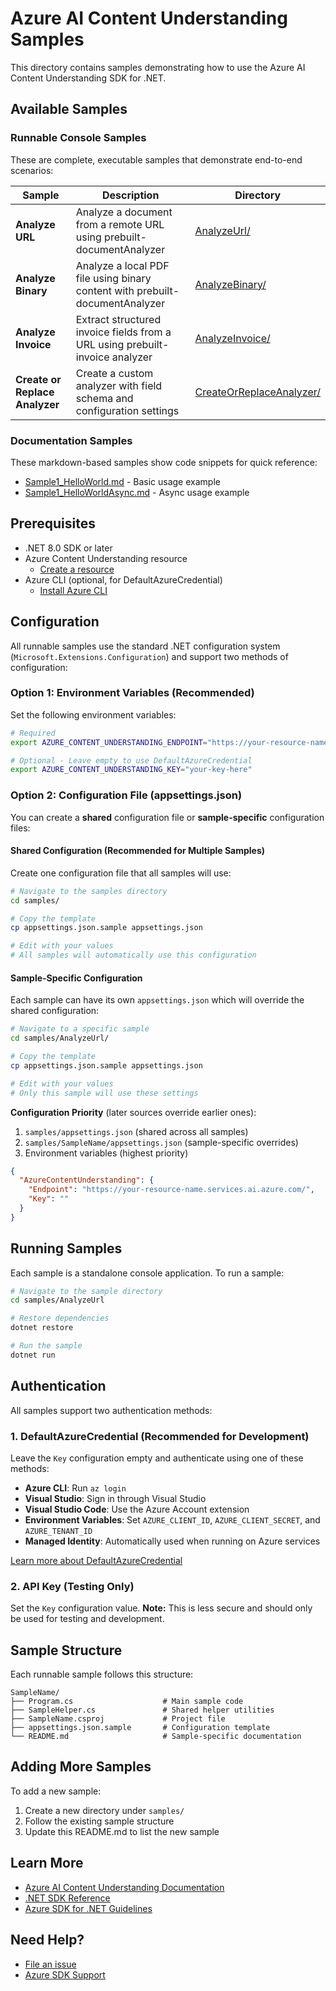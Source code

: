# Azure AI Content Understanding Samples

This directory contains samples demonstrating how to use the Azure AI Content Understanding SDK for .NET.

## Available Samples

### Runnable Console Samples

These are complete, executable samples that demonstrate end-to-end scenarios:

| Sample | Description | Directory |
|--------|-------------|-----------|
| **Analyze URL** | Analyze a document from a remote URL using prebuilt-documentAnalyzer | [AnalyzeUrl/](AnalyzeUrl/) |
| **Analyze Binary** | Analyze a local PDF file using binary content with prebuilt-documentAnalyzer | [AnalyzeBinary/](AnalyzeBinary/) |
| **Analyze Invoice** | Extract structured invoice fields from a URL using prebuilt-invoice analyzer | [AnalyzeInvoice/](AnalyzeInvoice/) |
| **Create or Replace Analyzer** | Create a custom analyzer with field schema and configuration settings | [CreateOrReplaceAnalyzer/](CreateOrReplaceAnalyzer/) |

### Documentation Samples

These markdown-based samples show code snippets for quick reference:

- [Sample1_HelloWorld.md](Sample1_HelloWorld.md) - Basic usage example
- [Sample1_HelloWorldAsync.md](Sample1_HelloWorldAsync.md) - Async usage example

## Prerequisites

- .NET 8.0 SDK or later
- Azure Content Understanding resource
  - [Create a resource](https://learn.microsoft.com/azure/ai-services/content-understanding/quickstart/use-rest-api?tabs=document#prerequisites)
- Azure CLI (optional, for DefaultAzureCredential)
  - [Install Azure CLI](https://docs.microsoft.com/cli/azure/install-azure-cli)

## Configuration

All runnable samples use the standard .NET configuration system (`Microsoft.Extensions.Configuration`) and support two methods of configuration:

### Option 1: Environment Variables (Recommended)

Set the following environment variables:

```bash
# Required
export AZURE_CONTENT_UNDERSTANDING_ENDPOINT="https://your-resource-name.services.ai.azure.com/"

# Optional - Leave empty to use DefaultAzureCredential
export AZURE_CONTENT_UNDERSTANDING_KEY="your-key-here"
```

### Option 2: Configuration File (appsettings.json)

You can create a **shared** configuration file or **sample-specific** configuration files:

#### Shared Configuration (Recommended for Multiple Samples)

Create one configuration file that all samples will use:

```bash
# Navigate to the samples directory
cd samples/

# Copy the template
cp appsettings.json.sample appsettings.json

# Edit with your values
# All samples will automatically use this configuration
```

#### Sample-Specific Configuration

Each sample can have its own `appsettings.json` which will override the shared configuration:

```bash
# Navigate to a specific sample
cd samples/AnalyzeUrl/

# Copy the template
cp appsettings.json.sample appsettings.json

# Edit with your values
# Only this sample will use these settings
```

**Configuration Priority** (later sources override earlier ones):
1. `samples/appsettings.json` (shared across all samples)
2. `samples/SampleName/appsettings.json` (sample-specific overrides)
3. Environment variables (highest priority)

```json
{
  "AzureContentUnderstanding": {
    "Endpoint": "https://your-resource-name.services.ai.azure.com/",
    "Key": ""
  }
}
```

## Running Samples

Each sample is a standalone console application. To run a sample:

```bash
# Navigate to the sample directory
cd samples/AnalyzeUrl

# Restore dependencies
dotnet restore

# Run the sample
dotnet run
```

## Authentication

All samples support two authentication methods:

### 1. DefaultAzureCredential (Recommended for Development)

Leave the `Key` configuration empty and authenticate using one of these methods:

- **Azure CLI**: Run `az login`
- **Visual Studio**: Sign in through Visual Studio
- **Visual Studio Code**: Use the Azure Account extension
- **Environment Variables**: Set `AZURE_CLIENT_ID`, `AZURE_CLIENT_SECRET`, and `AZURE_TENANT_ID`
- **Managed Identity**: Automatically used when running on Azure services

[Learn more about DefaultAzureCredential](https://learn.microsoft.com/dotnet/api/overview/azure/identity-readme#defaultazurecredential)

### 2. API Key (Testing Only)

Set the `Key` configuration value. **Note:** This is less secure and should only be used for testing and development.

## Sample Structure

Each runnable sample follows this structure:

```
SampleName/
├── Program.cs                    # Main sample code
├── SampleHelper.cs               # Shared helper utilities
├── SampleName.csproj             # Project file
├── appsettings.json.sample       # Configuration template
└── README.md                     # Sample-specific documentation
```

## Adding More Samples

To add a new sample:

1. Create a new directory under `samples/`
2. Follow the existing sample structure
3. Update this README.md to list the new sample

## Learn More

- [Azure AI Content Understanding Documentation](https://learn.microsoft.com/azure/ai-services/content-understanding/)
- [.NET SDK Reference](https://learn.microsoft.com/dotnet/api/overview/azure/ai.contentunderstanding-readme)
- [Azure SDK for .NET Guidelines](https://azure.github.io/azure-sdk/dotnet_introduction.html)

## Need Help?

- [File an issue](https://github.com/Azure/azure-sdk-for-net/issues/new)
- [Azure SDK Support](https://github.com/Azure/azure-sdk-for-net/blob/main/SUPPORT.md)
